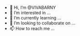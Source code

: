 - 👋 Hi, I’m @VIVABARNY
- 👀 I’m interested in ...
- 🌱 I’m currently learning ...
- 💞️ I’m looking to collaborate on ...
- 📫 How to reach me ...

<!---
VIVABARNY/VIVABARNY is a ✨ special ✨ repository because its `README.md` (this file) appears on your GitHub profile.
You can click the Preview link to take a look at your changes.
--->
